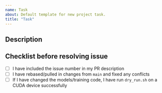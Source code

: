 ```yaml
---
name: Task 
about: Default template for new project task.
title: "Task"
---
```


## Description
<!-- Provide a clear and concise description of the issue. Include relevant details, context, and any necessary screenshots. -->

## Checklist before resolving issue
- [ ] I have included the issue number in my PR description
- [ ] I have rebased/pulled in changes from `main` and fixed any conflicts
- [ ] If I have changed the models/training code, I have run `dry_run.sh` on a CUDA device successfully  